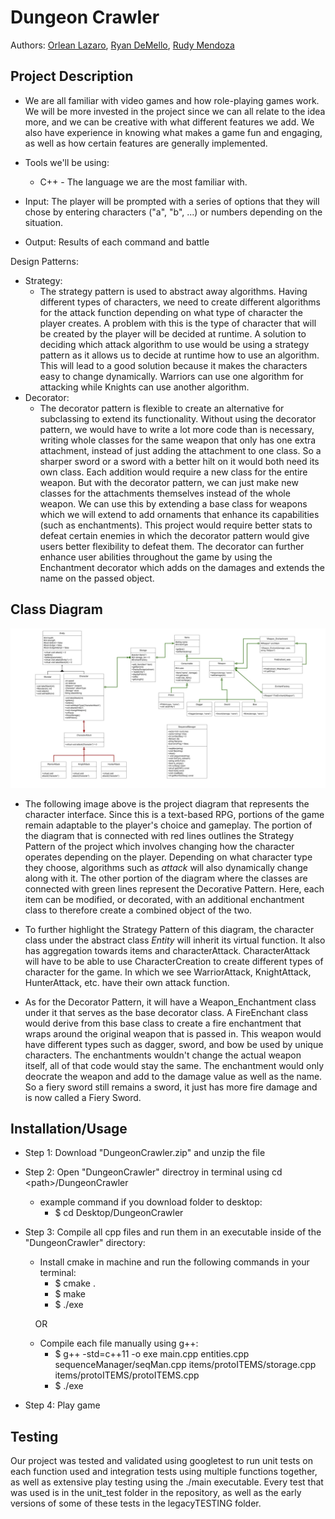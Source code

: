 # Dungeon Crawler
 
  Authors: [Orlean Lazaro](https://github.com/olaza003), [Ryan DeMello](https://github.com/rdemello7300), [Rudy Mendoza](https://github.com/UrbanCoffee)
 

## Project Description
* We are all familiar with video games and how role-playing games work. We will be more invested in the project since we can all relate to the idea more, and we can be   creative with what different features we add. We also have experience in knowing what makes a game fun and engaging, as well as how certain features are generally implemented. 

* Tools we'll be using:
  * C++ - The language we are the most familiar with.
  
* Input: The player will be prompted with a series of options that they will chose by entering characters ("a", "b", ...) or numbers depending on the situation.
* Output: Results of each command and battle
  
Design Patterns: 
* Strategy: 
  * The strategy pattern is used to abstract away algorithms. Having different types of characters, we need to create different algorithms for the attack function depending on what type of character the player creates. A problem with this is the type of character that will be created by the player will be decided at runtime. A solution to deciding which attack algorithm to use would be using a strategy pattern as it allows us to decide at runtime how to use an algorithm. This will lead to a good solution because it makes the characters easy to change dynamically. Warriors can use one algorithm for attacking while Knights can use another algorithm. 
 * Decorator: 
    * The decorator pattern is flexible to create an alternative for subclassing to extend its functionality. Without using the decorator pattern, we would have to write a lot more code than is necessary, writing whole classes for the same weapon that only has one extra attachment, instead of just adding the attachment to one class. So a sharper sword or a sword with a better hilt on it would both need its own class. Each addition would require a new class for the entire weapon. But with the decorator pattern, we can just make new classes for the attachments themselves instead of the whole weapon. We can use this by extending a base class for weapons which we will extend to add ornaments that enhance its capabilities (such as enchantments). This project would require better stats to defeat certain enemies in which the decorator pattern would give users better flexibility to defeat them. The decorator can further enhance user abilities throughout the game by using the Enchantment decorator which adds on the damages and extends the name on the passed object.

## Class Diagram
![example project diagram](https://github.com/olaza003/project-RPG/blob/master/images/RevisedDiagram.jpg?raw=true)
* The following image above is the project diagram that represents the character interface. Since this is a text-based RPG, portions of the game remain adaptable to the player's choice and gameplay. The portion of the diagram that is connected with red lines outlines the Strategy Pattern of the project which involves changing how the character operates depending on the player. Depending on what character type they choose, algorithms such as *attack* will also dynamically change along with it. The other portion of the diagram where the classes are connected with green lines represent the Decorative Pattern. Here, each item can be modified, or decorated, with an additional enchantment class to therefore create a combined object of the two.
   
* To further highlight the Strategy Pattern of this diagram, the character class under the abstract class *Entity* will inherit its virtual function. It also has aggregation towards items and characterAttack. CharacterAttack will have to be able to use CharacterCreation to create different types of character for the game. In which we see WarriorAttack, KnightAttack, HunterAttack, etc. have their own attack function.
 
* As for the Decorator Pattern, it will have a Weapon_Enchantment class under it that serves as the base decorator class. A FireEnchant class would derive from this base class to create a fire enchantment that wraps around the original weapon that is passed in. This weapon would have different types such as dagger, sword, and bow be used by unique characters. The enchantments wouldn't change the actual weapon itself, all of that code would stay the same. The enchantment would only deocrate the weapon and add to the damage value as well as the name. So a fiery sword still remains a sword, it just has more fire damage and is now called a Fiery Sword. 
<!-- 
 ## Screenshots
Win:
![wsc1](https://github.com/cs100/final-project-olaza003-rdeme005-rmend048/blob/master/images/Project%20Screenshots/Screen%20Shot%202021-03-09%20at%202.41.52%20PM.png)
![wsc2](https://github.com/cs100/final-project-olaza003-rdeme005-rmend048/blob/master/images/Project%20Screenshots/Screen%20Shot%202021-03-09%20at%202.42.10%20PM.png)
![wsc3](https://github.com/cs100/final-project-olaza003-rdeme005-rmend048/blob/master/images/Project%20Screenshots/Screen%20Shot%202021-03-09%20at%202.42.23%20PM.png)
![wsc4](https://github.com/cs100/final-project-olaza003-rdeme005-rmend048/blob/master/images/Project%20Screenshots/Screen%20Shot%202021-03-09%20at%202.42.36%20PM.png)
![wsc5](https://github.com/cs100/final-project-olaza003-rdeme005-rmend048/blob/master/images/Project%20Screenshots/Screen%20Shot%202021-03-09%20at%202.42.48%20PM.png)
![wsc6](https://github.com/cs100/final-project-olaza003-rdeme005-rmend048/blob/master/images/Project%20Screenshots/Screen%20Shot%202021-03-09%20at%202.42.55%20PM.png)
![wsc7](https://github.com/cs100/final-project-olaza003-rdeme005-rmend048/blob/master/images/Project%20Screenshots/Screen%20Shot%202021-03-09%20at%202.43.07%20PM.png)
![wsc8](https://github.com/cs100/final-project-olaza003-rdeme005-rmend048/blob/master/images/Project%20Screenshots/Screen%20Shot%202021-03-09%20at%202.43.17%20PM.png)
![wsc9](https://github.com/cs100/final-project-olaza003-rdeme005-rmend048/blob/master/images/Project%20Screenshots/Screen%20Shot%202021-03-09%20at%202.43.30%20PM.png)
Loss:
![lsc1](https://github.com/cs100/final-project-olaza003-rdeme005-rmend048/blob/master/images/Project%20Screenshots/Screen%20Shot%202021-03-09%20at%202.45.29%20PM.png)
![lsc2](https://github.com/cs100/final-project-olaza003-rdeme005-rmend048/blob/master/images/Project%20Screenshots/Screen%20Shot%202021-03-09%20at%202.45.37%20PM.png)
![lsc3](https://github.com/cs100/final-project-olaza003-rdeme005-rmend048/blob/master/images/Project%20Screenshots/Screen%20Shot%202021-03-09%20at%202.45.45%20PM.png)
![lsc4](https://github.com/cs100/final-project-olaza003-rdeme005-rmend048/blob/master/images/Project%20Screenshots/Screen%20Shot%202021-03-09%20at%202.45.54%20PM.png)
![lsc5](https://github.com/cs100/final-project-olaza003-rdeme005-rmend048/blob/master/images/Project%20Screenshots/Screen%20Shot%202021-03-09%20at%202.46.04%20PM.png)
![lsc6](https://github.com/cs100/final-project-olaza003-rdeme005-rmend048/blob/master/images/Project%20Screenshots/Screen%20Shot%202021-03-09%20at%202.46.14%20PM.png)
![lsc7](https://github.com/cs100/final-project-olaza003-rdeme005-rmend048/blob/master/images/Project%20Screenshots/Screen%20Shot%202021-03-09%20at%202.46.21%20PM.png)
-->
 ## Installation/Usage
* Step 1: Download "DungeonCrawler.zip" and unzip the file
* Step 2: Open "DungeonCrawler" directroy in terminal using cd \<path>/DungeonCrawler
    * example command if you download folder to desktop: 
        * $ cd Desktop/DungeonCrawler
* Step 3: Compile all cpp files and run them in an executable inside of the "DungeonCrawler" directory:
    * Install cmake in machine and run the following commands in your terminal:
        * $ cmake . 
        * $ make
        * $ ./exe
        
    &nbsp;&nbsp;&nbsp;&nbsp;OR

    * Compile each file manually using g++:
        * $ g++ -std=c++11 -o exe main.cpp entities.cpp sequenceManager/seqMan.cpp items/protoITEMS/storage.cpp items/protoITEMS/protoITEMS.cpp
        * $ ./exe

* Step 4: Play game

 ## Testing
Our project was tested and validated using googletest to run unit tests on each function used and integration tests using multiple functions together, as well as extensive play testing using the ./main executable. Every test that was used is in the unit_test folder in the repository, as well as the early versions of some of these tests in the legacyTESTING folder. 
 
